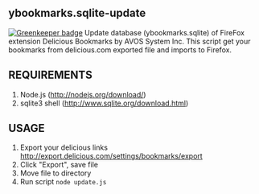 ybookmarks.sqlite-update
------------------------

[![Greenkeeper badge](https://badges.greenkeeper.io/unlight/ybookmarks.sqlite-update.svg)](https://greenkeeper.io/)
Update database (ybookmarks.sqlite) of FireFox extension Delicious Bookmarks by AVOS System Inc.
This script get your bookmarks from delicious.com exported file and imports to Firefox.

REQUIREMENTS
------------
1. Node.js (http://nodejs.org/download/)
2. sqlite3 shell (http://www.sqlite.org/download.html)

USAGE
-----
1. Export your delicious links http://export.delicious.com/settings/bookmarks/export
2. Click "Export", save file
3. Move file to directory
4. Run script `node update.js`